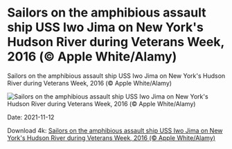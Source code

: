 # Sailors on the amphibious assault ship USS Iwo Jima on New York's Hudson River during Veterans Week, 2016 (© Apple White/Alamy)

Sailors on the amphibious assault ship USS Iwo Jima on New York's Hudson River during Veterans Week, 2016 (© Apple White/Alamy)

![Sailors on the amphibious assault ship USS Iwo Jima on New York's Hudson River during Veterans Week, 2016 (© Apple White/Alamy)](https://bing.com/th?id=OHR.Veterans2021_EN-US8913164564_UHD.jpg&w=1024&h=576)

Date: 2021-11-12

Download 4k: [Sailors on the amphibious assault ship USS Iwo Jima on New York's Hudson River during Veterans Week, 2016 (© Apple White/Alamy)](https://bing.com/th?id=OHR.Veterans2021_EN-US8913164564_UHD.jpg)

